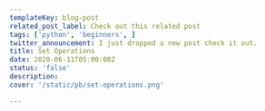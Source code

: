 ```yaml
---
templateKey: blog-post
related_post_label: Check out this related post
tags: ['python', 'beginners', ]
twitter_announcement: I just dropped a new post check it out.
title: Set Operations
date: 2020-06-11T05:00:00Z
status: 'false'
description:
cover: '/static/pb/set-operations.png'

---
```


<!--
<p style='text-align: center'>
<a href='https://waylonwalker.com/set-operations'>
  <img
    style='width:500px; max-width:80%; margin: auto;'
    src="https://waylonwalker.com/set-operations.png"
    alt="Read more from the Set Operations article"
  />
  </a>
</p>

-->
